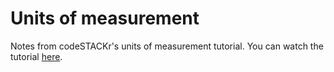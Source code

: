 # Units of measurement

Notes from codeSTACKr's units of measurement tutorial. You can watch the tutorial [here](https://www.youtube.com/watch?v=8UTMS3WTM0k).

